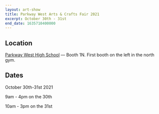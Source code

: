 ```yaml
---
layout: art-show
title: Parkway West Arts & Crafts Fair 2021
excerpt: October 30th - 31st
end_date: 1635710400000
---
```


## Location
[Parkway West High School](https://goo.gl/maps/84JTmiDgc4N2) — Booth 1N. First booth on the left in the north gym.

## Dates

October 30th-31st 2021

9am - 4pm on the 30th

10am - 3pm on the 31st